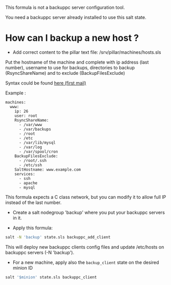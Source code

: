 This formula is not a backuppc server configuration tool.

You need a backuppc server already installed to use this salt state.


# How can I backup a new host ?

- Add correct content to the pillar text file:
/srv/pillar/machines/hosts.sls

Put the hostname of the machine and complete with ip address (last number), username to use for backups, directories to backup (RsyncShareName) and to exclude (BackupFilesExclude)

Syntax could be found [here (first mail)](https://groups.google.com/forum/#!topic/salt-users/aKbY6xnOW_w)

Example :

```
machines:
  www:
    ip: 26
    user: root
    RsyncShareName:
      - /var/www
      - /var/backups
      - /root
      - /etc
      - /var/lib/mysql
      - /var/log
      - /var/spool/cron
    BackupFilesExclude:
      - /root/.ssh
      - /etc/ssh
    SaltHostname: www.example.com
    services:
      - ssh
      - apache
      - mysql
```

This formula expects a C class network, but you can modify it to allow full IP instead of the last number.


- Create a salt nodegroup 'backup' where you put your backuppc servers in it.


- Apply this formula:

```bash
salt -N 'backup' state.sls backuppc_add_client
```

This will deploy new backuppc clients config files and update /etc/hosts on backuppc servers (-N 'backup').


- For a new machine, apply also the ```backup_client``` state on the desired minion ID

```bash
salt '$minion' state.sls backuppc_client
```
